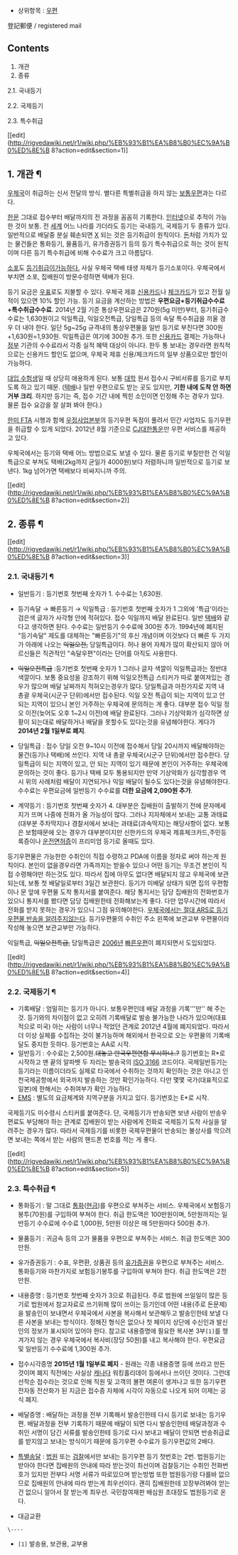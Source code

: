   * 상위항목 : [우편](%EC%9A%B0%ED%8E%B8.md)  

登記郵便 / registered mail

## Contents

    

1. 개관 
2. 종류 
    

2.1. 국내등기

2.2. 국제등기

2.3. 특수취급

[[edit](http://rigvedawiki.net/r1/wiki.php/%EB%93%B1%EA%B8%B0%EC%9A%B0%ED%8E%B
8?action=edit&section=1)]

## 1. 개관 ¶

[우체국](%EC%9A%B0%EC%B2%B4%EA%B5%AD.md)이 취급하는 신서 전달의 방식. 별다른 특별취급을 하지 않는
[보통우편](%EB%B3%B4%ED%86%B5%EC%9A%B0%ED%8E%B8.md)과는 다르다.

  

[한문](%ED%95%9C%EB%AC%B8.md) 그대로 접수부터 배달까지의 전 과정을 꼼꼼히 기록한다.
[인터넷](%EC%9D%B8%ED%84%B0%EB%84%B7.md)으로 추적이 가능한 것이 보통. 전
[세계](%EC%84%B8%EA%B3%84.md) 어느 나라를 가더라도 등기는 국내등기, 국제등기 두 종류가 있다. 일반적으로 배달중
분실 훼손되면 [X](X.md) 되는 것은 등기취급이 원칙이다. [돈](%EB%8F%88.md)처럼 가치가 있는 물건들은
통화등기, 물품등기, 유가증권등기 등의 등기 특수취급으로 하는 것이 원칙이며 다른 등기 특수취급에 비해 수수료가 크고 아름답다.

  

[소포](%EC%86%8C%ED%8F%AC.md)도 [등기취급이가능하다.](%EC%9A%B0%EC%B2%B4%EA%B5%AD%20%ED%83%9D%EB%B0%B0.md) 사실 우체국 택배 태생
자체가 등기소포이다. 우체국에서 부치면 소포, 집배원이 방문수령하면 택배가 된다.

  

등기 요금은 [우표](%EC%9A%B0%ED%91%9C.md)로도 지불할 수 있다. 우체국 제휴
[신용카드](%EC%8B%A0%EC%9A%A9%EC%B9%B4%EB%93%9C.md)나
[체크카드](%EC%B2%B4%ED%81%AC%EC%B9%B4%EB%93%9C.md)가 있고 전월 실적이 있으면 10% 할인 가능.
등기 요금을 계산하는 방법은 **우편요금+등기취급수수료+특수취급수수료**. 2014년 2월 기준 통상우편요금은 270원(5g 미만)부터,
등기취급수수료는 1,630원이고 익일특급, 익일오전특급, 당일특급 등의 속달 특수취급을 끼울 경우 더 내야 한다. 일단 5g~25g 규격내의
통상우편물을 일반 등기로 부친다면 300원+1,630원=1,930원. 익일특급은 여기에 300원 추가. 또한
[신용카드](%EC%8B%A0%EC%9A%A9%EC%B9%B4%EB%93%9C.md) 결제는 가능하나
[정부](%EC%A0%95%EB%B6%80.md) 기관의 수수료라서 각종 실적 혜택 대상이 아니다. 한두 통 보내는 경우라면
원칙적으로는 신용카드 할인도 없으며, 우체국 제휴 신용/체크카드의 일부 상품으로만 할인이 가능하다.

  

[대입 수험생](%EA%B3%A03.md)일 때 상당히 애용하게 된다. 보통 [대학](%EB%8C%80%ED%95%99.md)
원서 접수시 구비서류를 등기로 부치도록 하고 있기 때문. ([택배](%ED%83%9D%EB%B0%B0.md)나 일반 우편으로도 받는
곳도 있지만, **기한 내에 도착 안 하면 거부 크리**. 하지만 등기는 즉, 접수 기간 내에 찍힌 소인이면 인정해 주는 경우가 있다. 물론
접수 요강을 잘 살펴 봐야 한다.)

  

[한미 FTA](%ED%95%9C%EB%AF%B8%20FTA.md) 시행과 함께
[우정사업본부](%EC%9A%B0%EC%A0%95%EC%82%AC%EC%97%85%EB%B3%B8%EB%B6%80.md)의 등기우편
독점이 풀려서 민간 사업자도 등기우편을 취급할 수 있게 되었다. 2012년 8월 기준으로
[CJ대한통운](CJ%EB%8C%80%ED%95%9C%ED%86%B5%EC%9A%B4.md)만 우편 서비스를 제공하고 있다.

  

우체국에서는 등기와 택배 어느 방법으로도 보낼 수 있다. 물론 등기로 부칠만한 건 익일특급으로 부쳐도 택배(2kg까지 균일가 4000원)보다
저렴하니까 일반적으로 등기로 보낸다. 1kg 넘어가면 택배보다 비싸지니까 주의.

  

[[edit](http://rigvedawiki.net/r1/wiki.php/%EB%93%B1%EA%B8%B0%EC%9A%B0%ED%8E%B
8?action=edit&section=2)]

## 2. 종류 ¶

[[edit](http://rigvedawiki.net/r1/wiki.php/%EB%93%B1%EA%B8%B0%EC%9A%B0%ED%8E%B
8?action=edit&section=3)]

### 2.1. 국내등기 ¶

  * 일반등기 : 등기번호 첫번째 숫자가 1. 수수료는 1,630원.  

  * 등기속달 → 빠른등기 → 익일특급 : 등기번호 첫번째 숫자가 1 그외에 '특급'이라는 검은색 글자가 사각형 안에 적혀있다. 접수 익일까지 배달 완료된다. 일반 [택배](%ED%83%9D%EB%B0%B0.md)와 같다고 생각하면 된다. 수수료는 일반등기 수수료에 300원 추가. 1994년에 폐지된 "등기속달" 제도를 대체하는 "빠른등기"의 후신 개념이며 이것보다 더 빠른 두 가지가 아래에 나오는 <del>익일오전,</del> 당일특급이다. 허나 용어 자체가 많이 확산되지 않아 어르신들은 직관적인 "속달우편"이라는 단어를 아직도 사용한다.  

  * <del>익일오전특급</del> :등기번호 첫번째 숫자가 1 그러나 글자 색깔이 익일특급과는 정반대 색깔이다. 보통 중요성을 강조하기 위해 익일오전특급 스티커가 따로 붙여져있는 경우가 많으며 배달 날짜까지 적혀오는경우가 많다. 당일특급과 마찬가지로 지역 내 총괄 우체국(시군구 단위)에서만 접수된다. 익일 오전 특급이 되는 지역이 있고 안 되는 지역이 있으니 본인 거주하는 우체국에 문의하는 게 좋다. 대부분 접수 익일 정오 이전(늦어도 오후 1~2시 이전)에 배달 완료된다. 그러나 기상악화가 심각하면 상황이 되는대로 배달하거나 배달을 못할수도 있다는것을 유념해야한다. 게다가 **2014년 2월 1일부로 폐지**.  

  * 당일특급 : 접수 당일 오전 9~10시 이전에 접수해서 당일 20시까지 배달해야하는 물건(등기나 택배)에 쓰인다. 지역 내 총괄 우체국(시군구 단위)에서만 접수한다. 당일특급이 되는 지역이 있고, 안 되는 지역이 있기 때문에 본인이 거주하는 우체국에 문의하는 것이 좋다. 등기나 택배 모두 통용되지만 만약 기상악화가 심각할경우 역시 위의 사례처럼 배달이 지연되거나 익일 배달이 될수도 있다는것을 유념해야한다. 수수료는 우편요금에 일반등기 수수료를 **더한 요금에 2,090원 추가**.  

  * 계약등기 : 등기번호 첫번째 숫자가 4. 대부분은 집배원이 출발하기 전에 문자메세지가 뜨며 나중에 전화가 올 가능성이 많다. 그러나 지자체에서 보내는 교통 과태료(대부분 주차딱지)나 경찰서에서 보내는 과태료(과속딱지)는 해당사항이 없다. 보통은 보험때문에 오는 경우가 대부분이지만 신한카드의 우체국 제휴체크카드,주민등록증이나 [운전면허증](%EC%9A%B4%EC%A0%84%EB%A9%B4%ED%97%88%EC%A6%9D.md)이 프리미엄 등기로 올때도 있다.  

등기우편물은 가능한한 수취인이 직접 수령하고 PDA에 이름을 정자로 써야 하는게 원칙이다. 본인이 없을경우라면 가족까지는 받을수 있으나 어떤
등기는 무조건 본인이 직접 수령해야만 하는것도 있다. 따라서 집에 아무도 없다면 배달되지 않고 우체국에 보관되는데, 보통 첫 배달일로부터
3일간 보관한다. 등기가 미배달 상태가 되면 집의 우편함이나 문 앞에 우편물 도착 통지서를 붙여준다. 해당 통지서는 담당 집배원의 전화번호가
있으니 통지서를 봤다면 담당 집배원한테 전화해보는게 좋다. 다만 업무시간에 따라서 전화를 받지 못하는 경우가 있으니 그점 유의해야한다.
[우체국에서는 절대 ARS로 등기우편물 반송을 알려주지않는다](%EB%B3%B4%EC%9D%B4%EC%8A%A4%20%ED%94%BC%EC%8B%B1.md). 등기우편물의 수취인 주소
왼쪽에 보관교부 우편물이라 작성해 놓으면 보관교부만 가능하다.

  

익일특급, <del>익일오전특급,</del> 당일특급은 [2006년](2006%EB%85%84.md)
[빠른우편](%EB%B3%B4%ED%86%B5%EC%9A%B0%ED%8E%B8.md)이 폐지되면서 도입되었다.

  

[[edit](http://rigvedawiki.net/r1/wiki.php/%EB%93%B1%EA%B8%B0%EC%9A%B0%ED%8E%B
8?action=edit&section=4)]

### 2.2. 국제등기 ¶

  * 기록배달 : 엄밀히는 등기가 아니다. 보통우편인데 배달 과정을 기록'''만'' 해 주는 것. 등기와의 차이점이 없고 오히려 기록배달로 발송 불가능한 나라가 있으며(대표적으로 미국) 아는 사람이 너무나 적었던 관계로 2012년 4월에 폐지되었다. 따라서 더 이상 실체를 수집하는 것이 불가능하며 해외에서 한국으로 오는 우편물의 기록배달도 중지한 듯하다. 등기번호는 AA로 시작.
  * 일반등기 : 수수료는 2,500원.<del>대놓고 만국우편연합 무시하나..?</del> 등기번호는 R*로 시작하고 맨 끝의 알파벳 두 자리는 발송국의 [ISO 3166](ISO%203166.md) 코드이다. 국제일반등기는 등기라는 이름이더라도 실제로 타국에서 수취하는 것까지 확인하는 것은 아니고 인천국제공항에서 외국까지 발송하는 것만 확인가능하다. 다만 몇몇 국가(대표적으로 일본)에 한해서는 수취여부가 확인 가능하다.
  * [EMS](EMS.md) : 별도의 요금체계와 지역구분을 가지고 있다. 등기번호는 E*로 시작.  

국제등기도 미수령시 스티커를 붙여준다. 단, 국제등기가 반송되면 보낸 사람이 반송우편료도 부담해야 하는 관계로 집배원이 받는 사람에게 전화로
국제등기 도착 사실을 알려주는 경우가 많다. 따라서 국제등기를 비롯한 국제우편물이 반송되는 불상사를 막으려면 보내는 쪽에서 받는 사람의
핸드폰 번호를 적는 게 좋다.

  

[[edit](http://rigvedawiki.net/r1/wiki.php/%EB%93%B1%EA%B8%B0%EC%9A%B0%ED%8E%B
8?action=edit&section=5)]

### 2.3. 특수취급 ¶

  * 통화등기 : 말 그대로 [통화](%ED%86%B5%ED%99%94.md)([현금](%ED%98%84%EA%B8%88.md))를 우편으로 부쳐주는 서비스. 우체국에서 보험등기봉투(70원)를 구입하여 부쳐야 한다. 취급 한도액은 100만원이며, 5만원까지는 일반등기 수수료에 수수료 1,000원, 5만원 이상은 매 5만원마다 500원 추가.  

  * 물품등기 : 귀금속 등의 고가 물품을 우편으로 부쳐주는 서비스. 취급 한도액은 300만원.  

  * 유가증권등기 : 수표, 우편환, 상품권 등의 [유가증권](%EC%9C%A0%EA%B0%80%EC%A6%9D%EA%B6%8C.md)을 우편으로 부쳐주는 서비스. 통화등기와 마찬가지로 보험등기봉투를 구입하여 부쳐야 한다. 취급 한도액은 2천만원.  

  * 내용증명 : 등기번호 첫번째 숫자가 3으로 취급된다. 주로 법원에 쓰일일이 많은 등기로 법원에서 참고자료로 쓰기위해 많이 쓰이는 등기인데 어떤 내용(주로 돈문제)을 발송인이 보내면서 우체국에서 사본을 복사해서 보관해두고 발송인한테 보낼 다른 사본을 보내는 방식이다. 정해진 형식은 없으나 첫 페이지 상단에 수신인과 발신인의 정보가 표시되어 있어야 한다. 참고로 내용증명에 필요한 복사본 3부`[1]`를 챙겨가지 않는 경우 우체국에서 복사비(장당 50원)를 내고 복사해야 한다. 우편요금 및 일반등기 수수료에 1,300원 추가.  

  * 접수시각증명 **2015년 1월 1일부로 폐지** \- 원래는 각종 내용증명 등에 쓰라고 만든 것이며 폐지 직전에는 사실상 [캐나다](%EC%BA%90%EB%82%98%EB%8B%A4.md) 워킹홀리데이 등에서나 쓰이던 것이다. 그런데 선착순 접수라는 것으로 인해 직원 및 고객의 불편 여론이 생겨나고 또한 등기우편 전자동 전산화가 된 지금은 접수증 자체에 시각이 자동으로 나오게 되어 이제는 공식 폐지.  

  * 배달증명 : 배달하는 과정을 전부 기록해서 발송인한테 다시 등기로 보내는 등기우편. 배달과정을 전부 기록하기 때문에 배달이 되면 다시 발송인한테 배달과정과 수취인 서명이 담긴 서류를 발송인한테 등기로 다시 보내고 배달이 안되면 반송취급료를 받지않고 보내는 방식이기 때문에 등기우편 수수료가 등기우편값의 2배다.  

  * [특별송달](%ED%8A%B9%EB%B3%84%EC%86%A1%EB%8B%AC.md) : [법원](%EB%B2%95%EC%9B%90.md) 또는 [검찰](%EA%B2%80%EC%B0%B0.md)에서만 보내는 등기우편 등기 첫번호는 2번. 법원등기는 받아야 한다면 집배원의 안내에 따라 받는것이 최선이며 검찰등기는 수취인 전화번호가 있지만 전부다 서명 서류가 따로있으며 받는방법 또한 법원등기랑 다를바 없으므로 집배원의 안내에 따라 받는게 최우선이다. 괜히 집배원한테 꼬장부려봐야 얻는건 없으니 알아서 잘 받는게 최우선. 국민참여재판 배심원 초대장도 법원등기로 온다.  

  * 대금교환  

`\----`

  * `[1]` 발송용, 보관용, 교부용

